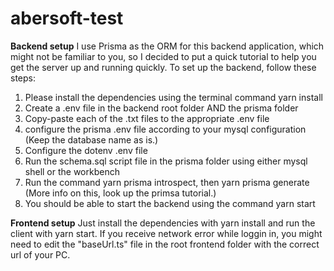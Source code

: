 # abersoft-test

**Backend setup**
I use Prisma as the ORM for this backend application, which might not be familiar to you, so I decided to put a quick tutorial to help you get the server up and running quickly. To set up the backend, follow these steps:
1. Please install the dependencies using the terminal command yarn install
2. Create a .env file in the backend root folder AND the prisma folder
3. Copy-paste each of the .txt files to the appropriate .env file
4. configure the prisma .env file according to your mysql configuration (Keep the database name as is.)
5. Configure the dotenv .env file
6. Run the schema.sql script file in the prisma folder using either mysql shell or the workbench
7. Run the command yarn prisma introspect, then yarn prisma generate (More info on this, look up the primsa tutorial.)
8. You should be able to start the backend using the command yarn start

**Frontend setup**
Just install the dependencies with yarn install and run the client with yarn start. If you receive network error while loggin in, you might need to edit the "baseUrl.ts" file in the root frontend folder with the correct url of your PC.